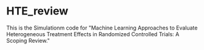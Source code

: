 # HTE_review
This is the Simulationm code for "Machine Learning Approaches to Evaluate Heterogeneous Treatment Effects in Randomized Controlled Trials: A Scoping Review."
